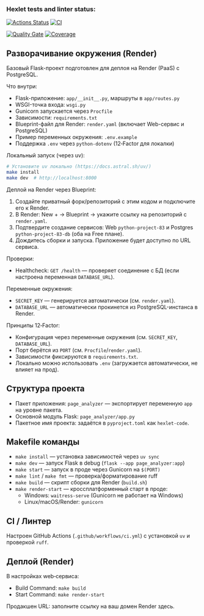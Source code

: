 ### Hexlet tests and linter status:
[![Actions Status](https://github.com/vlrkors/python-project-83/actions/workflows/hexlet-check.yml/badge.svg)](https://github.com/vlrkors/python-project-83/actions/workflows/hexlet-check.yml)
[![CI](https://github.com/vlrkors/python-project-83/actions/workflows/ci.yml/badge.svg)](https://github.com/vlrkors/python-project-83/actions/workflows/ci.yml)

[![Quality Gate](https://sonarcloud.io/api/project_badges/quality_gate?project=vlrkors_python-project-83)](https://sonarcloud.io/summary/new_code?id=vlrkors_python-project-83)
[![Coverage](https://sonarcloud.io/api/project_badges/measure?project=vlrkors_python-project-83&metric=coverage)](https://sonarcloud.io/summary/new_code?id=vlrkors_python-project-83)


## Разворачивание окружения (Render)

Базовый Flask-проект подготовлен для деплоя на Render (PaaS) с PostgreSQL.

Что внутри:
- Flask-приложение: `app/__init__.py`, маршруты в `app/routes.py`
- WSGI-точка входа: `wsgi.py`
- Gunicorn запускается через `Procfile`
- Зависимости: `requirements.txt`
- Blueprint-файл для Render: `render.yaml` (включает Web-сервис и PostgreSQL)
- Пример переменных окружения: `.env.example`
 - Поддержка `.env` через `python-dotenv` (12‑Factor для локалки)

Локальный запуск (через uv):
```bash
# Установите uv локально (https://docs.astral.sh/uv/)
make install
make dev  # http://localhost:8000
```

Деплой на Render через Blueprint:
1. Создайте приватный форк/репозиторий с этим кодом и подключите его к Render.
2. В Render: New + → Blueprint → укажите ссылку на репозиторий с `render.yaml`.
3. Подтвердите создание сервисов: Web `python-project-83` и Postgres `python-project-83-db` (оба на Free плане).
4. Дождитесь сборки и запуска. Приложение будет доступно по URL сервиса.

Проверки:
- Healthcheck: `GET /health` — проверяет соединение с БД (если настроена переменная `DATABASE_URL`).

Переменные окружения:
- `SECRET_KEY` — генерируется автоматически (см. `render.yaml`).
- `DATABASE_URL` — автоматически прокинется из PostgreSQL-инстанса в Render.

Принципы 12‑Factor:
- Конфигурация через переменные окружения (см. `SECRET_KEY`, `DATABASE_URL`).
- Порт берётся из `PORT` (см. `Procfile`/`render.yaml`).
- Зависимости фиксируются в `requirements.txt`.
- Локально можно использовать `.env` (загружается автоматически, не влияет на прод).

## Структура проекта
- Пакет приложения: `page_analyzer` — экспортирует переменную `app` на уровне пакета.
- Основной модуль Flask: `page_analyzer/app.py`
- Пакетное имя проекта: задаётся в `pyproject.toml` как `hexlet-code`.

## Makefile команды
- `make install` — установка зависимостей через `uv sync`
- `make dev` — запуск Flask в debug (`flask --app page_analyzer:app`)
- `make start` — запуск в проде через Gunicorn на `$(PORT)`
- `make lint` / `make fmt` — проверка/форматирование ruff
- `make build` — скрипт сборки для Render (`build.sh`)
- `make render-start` — кроссплатформенный старт в проде:
  - Windows: `waitress-serve` (Gunicorn не работает на Windows)
  - Linux/macOS/Render: `gunicorn`

## CI / Линтер
Настроен GitHub Actions (`.github/workflows/ci.yml`) с установкой `uv` и проверкой `ruff`.

## Деплой (Render)
В настройках web‑сервиса:
- Build Command: `make build`
- Start Command: `make render-start`

Продакшен URL: заполните ссылку на ваш домен Render здесь.
